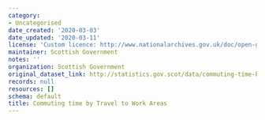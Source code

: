 ```yaml
---
category:
- Uncategorised
date_created: '2020-03-03'
date_updated: '2020-03-11'
license: 'Custom licence: http://www.nationalarchives.gov.uk/doc/open-government-licence/version/3/'
maintainer: Scottish Government
notes: ''
organization: Scottish Government
original_dataset_link: http://statistics.gov.scot/data/commuting-time-by-travel-to-work-areas
records: null
resources: []
schema: default
title: Commuting time by Travel to Work Areas
---
```


